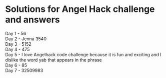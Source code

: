 # Solutions for Angel Hack challenge and answers  
Day 1 - 56  
Day 2 - Jenna 3540  
Day 3 - 5152  
Day 4 - 475  
Day 5 - I love Angelhack code challenge because it is fun and exciting and I dislike the word yab that appears in the phrase  
Day 6 -  85  
Day 7 -  32509983
